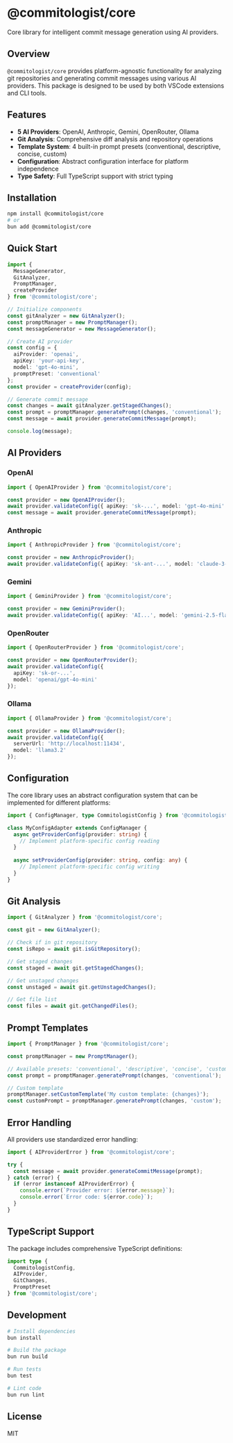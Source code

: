 # @commitologist/core

Core library for intelligent commit message generation using AI providers.

## Overview

`@commitologist/core` provides platform-agnostic functionality for analyzing git repositories and generating commit messages using various AI providers. This package is designed to be used by both VSCode extensions and CLI tools.

## Features

- **5 AI Providers**: OpenAI, Anthropic, Gemini, OpenRouter, Ollama
- **Git Analysis**: Comprehensive diff analysis and repository operations
- **Template System**: 4 built-in prompt presets (conventional, descriptive, concise, custom)
- **Configuration**: Abstract configuration interface for platform independence
- **Type Safety**: Full TypeScript support with strict typing

## Installation

```bash
npm install @commitologist/core
# or
bun add @commitologist/core
```

## Quick Start

```typescript
import { 
  MessageGenerator, 
  GitAnalyzer, 
  PromptManager, 
  createProvider 
} from '@commitologist/core';

// Initialize components
const gitAnalyzer = new GitAnalyzer();
const promptManager = new PromptManager();
const messageGenerator = new MessageGenerator();

// Create AI provider
const config = {
  aiProvider: 'openai',
  apiKey: 'your-api-key',
  model: 'gpt-4o-mini',
  promptPreset: 'conventional'
};
const provider = createProvider(config);

// Generate commit message
const changes = await gitAnalyzer.getStagedChanges();
const prompt = promptManager.generatePrompt(changes, 'conventional');
const message = await provider.generateCommitMessage(prompt);

console.log(message);
```

## AI Providers

### OpenAI
```typescript
import { OpenAIProvider } from '@commitologist/core';

const provider = new OpenAIProvider();
await provider.validateConfig({ apiKey: 'sk-...', model: 'gpt-4o-mini' });
const message = await provider.generateCommitMessage(prompt);
```

### Anthropic
```typescript
import { AnthropicProvider } from '@commitologist/core';

const provider = new AnthropicProvider();
await provider.validateConfig({ apiKey: 'sk-ant-...', model: 'claude-3-5-sonnet-latest' });
```

### Gemini
```typescript
import { GeminiProvider } from '@commitologist/core';

const provider = new GeminiProvider();
await provider.validateConfig({ apiKey: 'AI...', model: 'gemini-2.5-flash' });
```

### OpenRouter
```typescript
import { OpenRouterProvider } from '@commitologist/core';

const provider = new OpenRouterProvider();
await provider.validateConfig({ 
  apiKey: 'sk-or-...', 
  model: 'openai/gpt-4o-mini' 
});
```

### Ollama
```typescript
import { OllamaProvider } from '@commitologist/core';

const provider = new OllamaProvider();
await provider.validateConfig({ 
  serverUrl: 'http://localhost:11434',
  model: 'llama3.2'
});
```

## Configuration

The core library uses an abstract configuration system that can be implemented for different platforms:

```typescript
import { ConfigManager, type CommitologistConfig } from '@commitologist/core';

class MyConfigAdapter extends ConfigManager {
  async getProviderConfig(provider: string) {
    // Implement platform-specific config reading
  }
  
  async setProviderConfig(provider: string, config: any) {
    // Implement platform-specific config writing
  }
}
```

## Git Analysis

```typescript
import { GitAnalyzer } from '@commitologist/core';

const git = new GitAnalyzer();

// Check if in git repository
const isRepo = await git.isGitRepository();

// Get staged changes
const staged = await git.getStagedChanges();

// Get unstaged changes
const unstaged = await git.getUnstagedChanges();

// Get file list
const files = await git.getChangedFiles();
```

## Prompt Templates

```typescript
import { PromptManager } from '@commitologist/core';

const promptManager = new PromptManager();

// Available presets: 'conventional', 'descriptive', 'concise', 'custom'
const prompt = promptManager.generatePrompt(changes, 'conventional');

// Custom template
promptManager.setCustomTemplate('My custom template: {changes}');
const customPrompt = promptManager.generatePrompt(changes, 'custom');
```

## Error Handling

All providers use standardized error handling:

```typescript
import { AIProviderError } from '@commitologist/core';

try {
  const message = await provider.generateCommitMessage(prompt);
} catch (error) {
  if (error instanceof AIProviderError) {
    console.error(`Provider error: ${error.message}`);
    console.error(`Error code: ${error.code}`);
  }
}
```

## TypeScript Support

The package includes comprehensive TypeScript definitions:

```typescript
import type { 
  CommitologistConfig,
  AIProvider,
  GitChanges,
  PromptPreset 
} from '@commitologist/core';
```

## Development

```bash
# Install dependencies
bun install

# Build the package
bun run build

# Run tests
bun test

# Lint code
bun run lint
```

## License

MIT